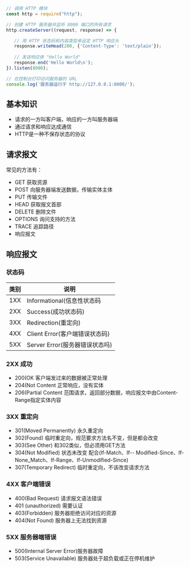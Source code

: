 ```js
// 调用 HTTP 模块
const http = require("http");

// 创建 HTTP 服务器并监听 8000 端口的所有请求
http.createServer((request, response) => {

   // 用 HTTP 状态码和内容类型来设定 HTTP 响应头
   response.writeHead(200, {'Content-Type': 'text/plain'});
   
   // 发送响应体 "Hello World"
   response.end('Hello World\n');
}).listen(8000);

// 在控制台打印访问服务器的 URL
console.log('服务器运行于 http://127.0.0.1:8000/');

```
## 基本知识
- 请求的一方叫客户端，响应的一方叫服务器端
- 通过请求和响应达成通信
- HTTP是一种不保存状态的协议
## 请求报文
常见的方法有：
- GET 获取资源
- POST 向服务器端发送数据，传输实体主体
- PUT 传输文件
- HEAD 获取报文首部
- DELETE 删除文件
- OPTIONS 询问支持的方法
- TRACE 追踪路径
- 响应报文

## 响应报文
### 状态码
|类别|说明|
|-|-|
|1XX|Informational(信息性状态码|
|2XX|Success(成功状态码)|
|3XX|Redirection(重定向)|
|4XX|Client Error(客户端错误状态码)|
|5XX|Server Error(服务器错误状态吗)|

### 2XX 成功
- 200(OK 客户端发过来的数据被正常处理
- 204(Not Content 正常响应，没有实体
- 206(Partial Content 范围请求，返回部分数据，响应报文中由Content-Range指定实体内容
### 3XX 重定向
- 301(Moved Permanently) 永久重定向
- 302(Found) 临时重定向，规范要求方法名不变，但是都会改变
- 303(See Other) 和302类似，但必须用GET方法
- 304(Not Modified) 状态未改变 配合(If-Match、If-- Modified-Since、If-None_Match、If-Range、If-Unmodified-Since)
- 307(Temporary Redirect) 临时重定向，不该改变请求方法
### 4XX 客户端错误
- 400(Bad Request) 请求报文语法错误
- 401 (unauthorized) 需要认证
- 403(Forbidden) 服务器拒绝访问对应的资源
- 404(Not Found) 服务器上无法找到资源
### 5XX 服务器端错误
- 500(Internal Server Error)服务器故障
- 503(Service Unavailable) 服务器处于超负载或正在停机维护
